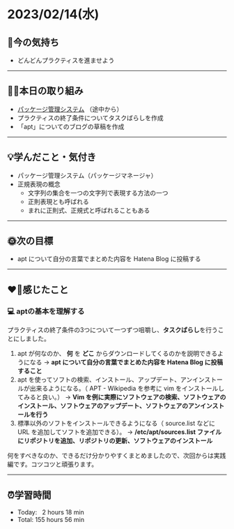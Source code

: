 # 2023/02/14(水)
## 🕺今の気持ち
- どんどんプラクティスを進ませよう

---


## ✍🏻本日の取り組み
- [パッケージ管理システム](https://ja.wikipedia.org/wiki/%E3%83%91%E3%83%83%E3%82%B1%E3%83%BC%E3%82%B8%E7%AE%A1%E7%90%86%E3%82%B7%E3%82%B9%E3%83%86%E3%83%A0) （途中から）
- プラクティスの終了条件についてタスクばらしを作成
- 「apt」についてのブログの草稿を作成

---


## 💡学んだこと・気付き
- パッケージ管理システム（パッケージマネージャ）
- 正規表現の概念
  - 文字列の集合を一つの文字列で表現する方法の一つ
  - 正則表現とも呼ばれる
  - まれに正則式、正規式と呼ばれることもある

---


## 🌞次の目標
-  apt について自分の言葉でまとめた内容を Hatena Blog に投稿する

---


## ❤️‍🔥感じたこと
### 💻 aptの基本を理解する
プラクティスの終了条件の3つについて一つずつ咀嚼し、**タスクばらし**を行うことにしました。
1. apt が何なのか、 **何** を **どこ** からダウンロードしてくるのかを説明できるようになる
→ **apt について自分の言葉でまとめた内容を Hatena Blog に投稿すること**
2. apt を使ってソフトの検索、インストール、アップデート、アンインストールが出来るようになる。（ APT - Wikipedia を参考に vim をインストールしてみると良い。）
→ **Vim を例に実際にソフトウェアの検索、ソフトウェアのインストール、ソフトウェアのアップデート、ソフトウェアのアンインストールを行う**
3. 標準以外のソフトをインストールできるようになる（ source.list などに URL を追加してソフトを追加できる）。
→ **/etc/apt/sources.list ファイルにリポジトリを追加、リポジトリの更新、ソフトウェアのインストール**

何をすべきなのか、できるだけ分かりやすくまとめましたので、次回からは実践編です。コツコツと頑張ります。

---


## ⏰学習時間
- Today:&nbsp;&nbsp; 2 hours 18 min
- Total: 155 hours 56 min
